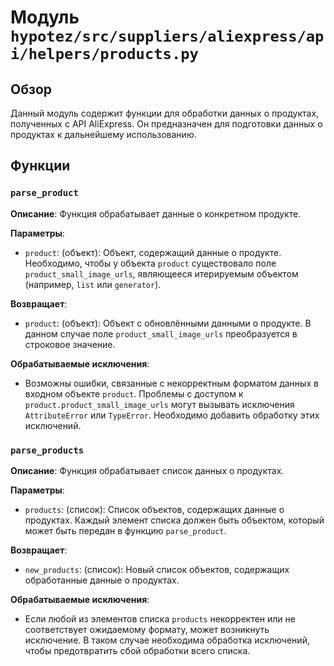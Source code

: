 # Модуль `hypotez/src/suppliers/aliexpress/api/helpers/products.py`

## Обзор

Данный модуль содержит функции для обработки данных о продуктах, полученных с API AliExpress.  Он предназначен для подготовки данных о продуктах к дальнейшему использованию.

## Функции

### `parse_product`

**Описание**: Функция обрабатывает данные о конкретном продукте.

**Параметры**:

- `product`: (объект): Объект, содержащий данные о продукте.  Необходимо, чтобы у объекта `product` существовало поле `product_small_image_urls`, являющееся итерируемым объектом (например, `list` или `generator`).

**Возвращает**:

- `product`: (объект): Объект с обновлёнными данными о продукте.  В данном случае поле `product_small_image_urls` преобразуется в строковое значение.

**Обрабатываемые исключения**:

- Возможны ошибки, связанные с некорректным форматом данных в входном объекте `product`.  Проблемы с доступом к `product.product_small_image_urls` могут вызывать исключения `AttributeError` или `TypeError`. Необходимо добавить обработку этих исключений.


### `parse_products`

**Описание**: Функция обрабатывает список данных о продуктах.

**Параметры**:

- `products`: (список): Список объектов, содержащих данные о продуктах.  Каждый элемент списка должен быть объектом, который может быть передан в функцию `parse_product`.

**Возвращает**:

- `new_products`: (список): Новый список объектов, содержащих обработанные данные о продуктах.


**Обрабатываемые исключения**:

- Если любой из элементов списка `products` некорректен или не соответствует ожидаемому формату, может возникнуть исключение.  В таком случае необходима обработка исключений, чтобы предотвратить сбой обработки всего списка.


```